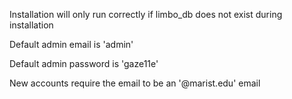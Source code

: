 Installation will only run correctly if limbo_db does not exist during installation

Default admin email is 'admin'

Default admin password is 'gaze11e'

New accounts require the email to be an '@marist.edu' email